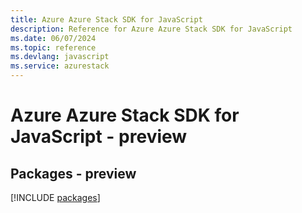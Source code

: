 ```yaml
---
title: Azure Azure Stack SDK for JavaScript
description: Reference for Azure Azure Stack SDK for JavaScript
ms.date: 06/07/2024
ms.topic: reference
ms.devlang: javascript
ms.service: azurestack
---
```

# Azure Azure Stack SDK for JavaScript - preview
## Packages - preview
[!INCLUDE [packages](azure-stack-index.md)]